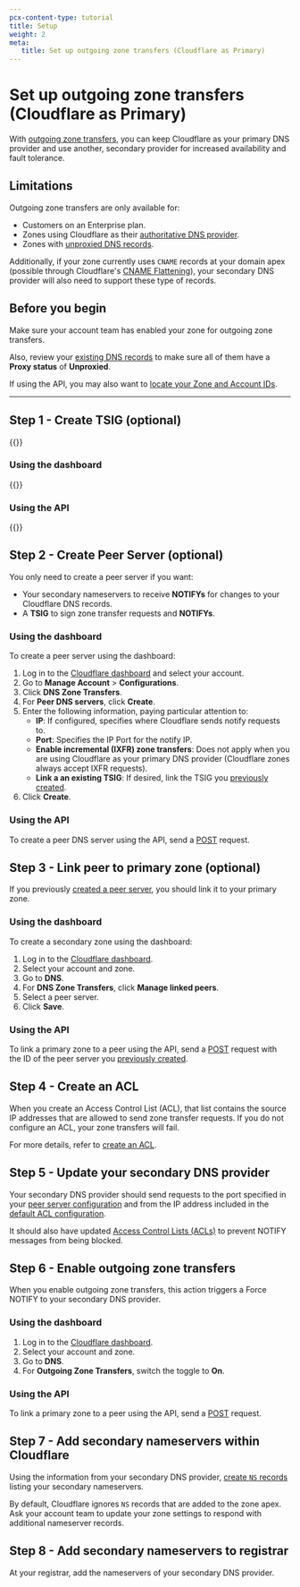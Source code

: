 ```yaml
---
pcx-content-type: tutorial
title: Setup
weight: 2
meta:
   title: Set up outgoing zone transfers (Cloudflare as Primary)
---
```


# Set up outgoing zone transfers (Cloudflare as Primary)

With [outgoing zone transfers](/dns/zone-setups/zone-transfers/cloudflare-as-primary/), you can keep Cloudflare as your primary DNS provider and use another, secondary provider for increased availability and fault tolerance.

## Limitations

Outgoing zone transfers are only available for:

- Customers on an Enterprise plan.
- Zones using Cloudflare as their [authoritative DNS provider](/dns/zone-setups/full-setup/).
- Zones with [unproxied DNS records](/dns/manage-dns-records/reference/proxied-dns-records/).

Additionally, if your zone currently uses `CNAME` records at your domain apex (possible through Cloudflare's [CNAME Flattening](/dns/additional-options/cname-flattening/)), your secondary DNS provider will also need to support these type of records.

## Before you begin

Make sure your account team has enabled your zone for outgoing zone transfers.

Also, review your [existing DNS records](/dns/manage-dns-records/how-to/create-dns-records/) to make sure all of them have a **Proxy status** of **Unproxied**.

If using the API, you may also want to [locate your Zone and Account IDs](/fundamentals/get-started/basic-tasks/find-account-and-zone-ids/).

---

## Step 1 - Create TSIG (optional)

{{<render file="_tsig-definition.md">}}

### Using the dashboard

{{<render file="_tsig-create-dash.md">}}

### Using the API

{{<render file="_tsig-create-api.md">}}

## Step 2 - Create Peer Server (optional)

You only need to create a peer server if you want:

- Your secondary nameservers to receive **NOTIFYs**  for changes to your Cloudflare DNS records.
- A **TSIG** to sign zone transfer requests and **NOTIFYs**.

### Using the dashboard

To create a peer server using the dashboard:

1. Log in to the [Cloudflare dashboard](https://dash.cloudflare.com/login) and select your account.
2. Go to **Manage Account** > **Configurations**.
3. Click **DNS Zone Transfers**.
4. For **Peer DNS servers**, click **Create**. 
5. Enter the following information, paying particular attention to:
    - **IP**: If configured, specifies where Cloudflare sends notify requests to.
    - **Port**: Specifies the IP Port for the notify IP.
    - **Enable incremental (IXFR) zone transfers**: Does not apply when you are using Cloudflare as your primary DNS provider (Cloudflare zones always accept IXFR requests).
    - **Link a an existing TSIG**: If desired, link the TSIG you [previously created](#step-1---create-tsig-optional). 
6. Click **Create**.

### Using the API

To create a peer DNS server using the API, send a [POST](https://api.cloudflare.com/#secondary-dns-peer--create-peer) request.

## Step 3 - Link peer to primary zone (optional)

If you previously [created a peer server](#step-2---create-peer-server-optional), you should link it to your primary zone.

### Using the dashboard

To create a secondary zone using the dashboard:

1. Log in to the [Cloudflare dashboard](https://dash.cloudflare.com/login).
2. Select your account and zone.
3. Go to **DNS**.
4. For **DNS Zone Transfers**, click **Manage linked peers**.
5. Select a peer server.
6. Click **Save**.

### Using the API

To link a primary zone to a peer using the API, send a [POST](https://api.cloudflare.com/#secondary-dns-primary-zone--create-primary-zone-configuration) request with the ID of the peer server you [previously created](#step-2---create-peer-server-optional).

## Step 4 - Create an ACL

When you create an Access Control List (ACL), that list contains the source IP addresses that are allowed to send zone transfer requests. If you do not configure an ACL, your zone transfers will fail.

For more details, refer to [create an ACL](/dns/zone-setups/zone-transfers/access-control-lists/create-new-list/).

## Step 5 - Update your secondary DNS provider

Your secondary DNS provider should send requests to the port specified in your [peer server configuration](#step-2---create-peer-server-optional) and from the IP address included in the [default ACL configuration](/dns/zone-setups/zone-transfers/access-control-lists/default-values/#transfer-ip).

It should also have updated [Access Control Lists (ACLs)](/dns/zone-setups/zone-transfers/access-control-lists/default-values/#allow-range) to prevent NOTIFY messages from being blocked.

## Step 6 - Enable outgoing zone transfers

When you enable outgoing zone transfers, this action triggers a Force NOTIFY to your secondary DNS provider.

### Using the dashboard

1. Log in to the [Cloudflare dashboard](https://dash.cloudflare.com/login).
2. Select your account and zone.
3. Go to **DNS**.
4. For **Outgoing Zone Transfers**, switch the toggle to **On**.

### Using the API

To link a primary zone to a peer using the API, send a [POST](https://api.cloudflare.com/#secondary-dns-primary-zone--enable-outgoing-zone-transfers) request.

## Step 7 - Add secondary nameservers within Cloudflare

Using the information from your secondary DNS provider, [create `NS` records](/dns/manage-dns-records/how-to/create-dns-records/#create-dns-records) listing your secondary nameservers.

By default, Cloudflare ignores `NS` records that are added to the zone apex. Ask your account team to update your zone settings to respond with additional nameserver records.

## Step 8 - Add secondary nameservers to registrar

At your registrar, add the nameservers of your secondary DNS provider.